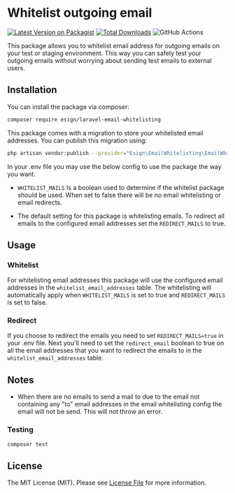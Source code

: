 # Whitelist outgoing email

[![Latest Version on Packagist](https://img.shields.io/packagist/v/esign/laravel-email-whitelisting.svg?style=flat-square)](https://packagist.org/packages/esign/laravel-email-whitelisting)
[![Total Downloads](https://img.shields.io/packagist/dt/esign/laravel-email-whitelisting.svg?style=flat-square)](https://packagist.org/packages/esign/laravel-email-whitelisting)
![GitHub Actions](https://github.com/esign/laravel-email-whitelisting/actions/workflows/main.yml/badge.svg)

This package allows you to whitelist email address for outgoing emails on your test or staging environment. 
This way you can safely test your outgoing emails without worrying about sending test emails to external users.  

## Installation

You can install the package via composer:

```bash
composer require esign/laravel-email-whitelisting
```

This package comes with a migration to store your whitelisted email addresses. 
You can publish this migration using:
```bash
php artisan vendor:publish --provider="Esign\EmailWhitelisting\EmailWhitelistingServiceProvider" --tag="migrations"
```

In your .env file you may use the below config to use the package the way you want.

* `WHITELIST_MAILS` Is a boolean used to determine if the whitelist package should be used. 
When set to false there will be no email whitelisting or email redirects.

* The default setting for this package is whitelisting emails. 
To redirect all emails to the configured email addresses set the `REDIRECT_MAILS` to true.

## Usage

### Whitelist
For whitelisting email addresses this package will use the configured email addresses in the `whitelist_email_addresses` table.
The whitelisting will automatically apply when `WHITELIST_MAILS` is set to true and `REDIRECT_MAILS` is set to false.

### Redirect
If you choose to redirect the emails you need to set `REDIRECT_MAILS=true` in your .env file.
Next you'll need to set the `redirect_email` boolean to true on all the email addresses that you want to redirect the emails to in the `whitelist_email_addresses` table.

## Notes
* When there are no emails to send a mail to due to the email not containing any "to"
email addresses in the email whitelisting config the email will not be send. This will not throw an error.

### Testing

```bash
composer test
```

## License

The MIT License (MIT). Please see [License File](LICENSE.md) for more information.
